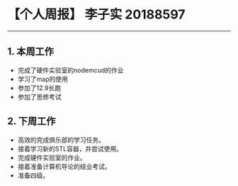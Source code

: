 # 【个人周报】 李子实 20188597
---
## 1. 本周工作
* 完成了硬件实验室的nodemcud的作业
* 学习了map的使用
* 参加了12.9长跑
* 参加了思修考试
  
  

## 2. 下周工作
 - 高效的完成俱乐部的学习任务。
 - 接着学习新的STL容器，并尝试使用。
 - 完成硬件实验室的作业。
 - 接着准备计算机导论的结业考试。
 - 准备四级。
  
